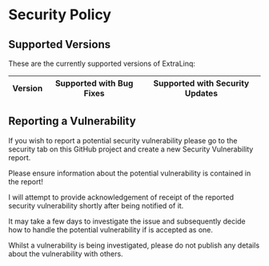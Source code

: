 # Security Policy

## Supported Versions

These are the currently supported versions of ExtraLinq:

| Version | Supported with Bug Fixes | Supported with Security Updates |
| ------- | --------------------------|------------------------------- |

## Reporting a Vulnerability
If you wish to report a potential security vulnerability please go to the security tab on this GitHub project and create a new Security Vulnerability report. 

Please ensure information about the potential vulnerability is contained in the report!

I will attempt to provide acknowledgement of receipt of the reported security vulnerability shortly after being notified of it. 

It may take a few days to investigate the issue and subsequently decide how to handle the potential vulnerability if is accepted as one.

Whilst a vulnerability is being investigated, please do not publish any details about the vulnerability with others.
